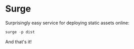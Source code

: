 # Surge
Surprisingly easy service for deploying static assets online:

```js
surge -p dist
```

And that's it!
